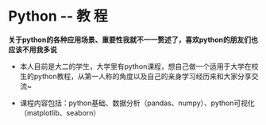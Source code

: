 # Python -- 教 程
**关于python的各种应用场景、重要性我就不一一赘述了，喜欢python的朋友们也应该不用我多说**
- 本人目前是大二的学生，大学里有python课程，想自己做一个适用于大学在校生的python教程，从第一人称的角度以及自己的亲身学习经历来和大家分享交流~

+ 课程内容包括：python基础、数据分析（pandas、numpy）、python可视化（matplotlib、seaborn）
